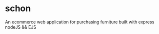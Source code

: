 # schon
An ecommerce web application for purchasing furniture built with express nodeJS  &amp;&amp; EJS
